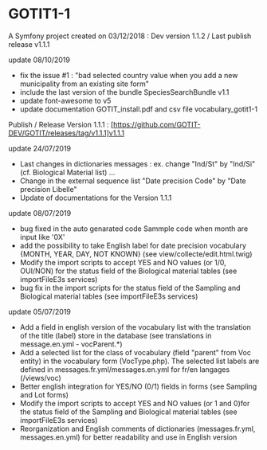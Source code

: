 GOTIT1-1
=======
A Symfony project created on 03/12/2018 : Dev version 1.1.2 / Last publish release  v1.1.1

update 08/10/2019
- fix the issue #1 : "bad selected country value when you add a new municipality from an existing site form"
- include the last version of the bundle SpeciesSearchBundle v1.1 
- update font-awesome to v5
- update documentation GOTIT_install.pdf and csv file vocabulary_gotit1-1


Publish / Release Version 1.1.1 : [https://github.com/GOTIT-DEV/GOTIT/releases/tag/v1.1.1]v1.1.1

update 24/07/2019 
- Last changes in dictionaries messages : ex. change  "Ind/St" by "Ind/Si" (cf. Biological Material list) ...
- Change in the external sequence list "Date precision Code" by "Date precision Libelle"
- Update of documentations for the Version 1.1.1

update 08/07/2019 
- bug fixed in the auto genarated code Sammple code when month are input like '0X' 
- add the possibility to take English label for date precision vocabulary {MONTH, YEAR, DAY, NOT KNOWN} (see view/collecte/edit.html.twig)
- Modify the import scripts to accept YES and NO values (or 1/0, OUI/NON)  ​for the status field of the Biological material tables (see importFileE3s services)
- bug fix in the import scripts ​for the status field of the Sampling and Biological material tables (see importFileE3s services)

update 05/07/2019 

- Add a field in english version of the vocabulary list with the translation of the title (label) store in the database (see translations in message.en.yml - vocParent.*)
- Add a selected list for the class of vocabulary (field "parent" from Voc entity) in the vocabulary form (VocType.php). The selected list labels are defined in messages.fr.yml/messages.en.yml for fr/en langages (/views/voc)
- Better english integration for YES/NO (0/1) fields in forms (see Sampling and Lot forms) 
- Modify the import scripts to accept YES and NO values (or 1 and 0)  ​for the status field of the Sampling and Biological material tables (see importFileE3s services)
- Reorganization and English comments of dictionaries (messages.fr.yml, messages.en.yml) for better readability and use in English version
